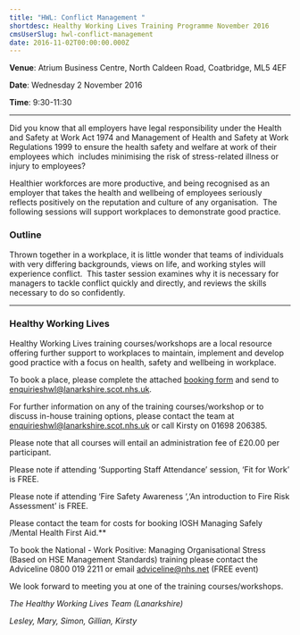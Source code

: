 ```yaml
---
title: "HWL: Conflict Management "
shortdesc: Healthy Working Lives Training Programme November 2016
cmsUserSlug: hwl-conflict-management
date: 2016-11-02T00:00:00.000Z
---
```


**Venue**:  Atrium Business Centre, North Caldeen Road, Coatbridge, ML5 4EF

**Date**: Wednesday 2 November 2016

**Time**: 9:30-11:30

---

Did you know that all employers have legal responsibility under the Health and Safety at Work Act 1974 and Management of Health and Safety at Work Regulations 1999 to ensure the health safety and welfare at work of their employees which  includes minimising the risk of stress-related illness or injury to employees?

Healthier workforces are more productive, and being recognised as an employer that takes the health and wellbeing of employees seriously reflects positively on the reputation and culture of any organisation.  The following sessions will support workplaces to demonstrate good practice.

### Outline

Thrown together in a workplace, it is little wonder that teams of individuals with very differing backgrounds, views on life, and working styles will experience conflict.  This taster session examines why it is necessary for managers to tackle conflict quickly and directly, and reviews the skills necessary to do so confidently.

---

### Healthy Working Lives

Healthy Working Lives training courses/workshops are a local resource offering further support  to workplaces to maintain, implement and develop good practice with a focus on  health, safety and wellbeing in workplace.

To book a place, please complete the attached [booking form](/docs/HWL-Booking-Form-june-2016.doc) and send to [enquirieshwl@lanarkshire.scot.nhs.uk](mailto:enquirieshwl@lanarkshire.scot.nhs.uk).

For further information on any of the training courses/workshop or to discuss in-house training options, please contact the team at [enquirieshwl@lanarkshire.scot.nhs.uk](mailto:enquirieshwl@lanarkshire.scot.nhs.uk) or call Kirsty on 01698 206385.

Please note that all courses will entail an administration fee of £20.00 per participant.

Please note if attending ‘Supporting Staff Attendance’ session, ‘Fit for Work’ is FREE.

Please note if attending ‘Fire Safety Awareness ‘,‘An introduction to Fire Risk Assessment’ is FREE.

Please contact the team for costs for booking IOSH Managing Safely /Mental Health First Aid.**

To book the National - Work Positive: Managing Organisational Stress (Based on HSE Management Standards) training please contact the  Adviceline 0800 019 2211 or email  adviceline@nhs.net (FREE event)

We look forward to meeting you at one of the training courses/workshops.


*The Healthy Working Lives Team (Lanarkshire)*

*Lesley, Mary, Simon, Gillian, Kirsty*